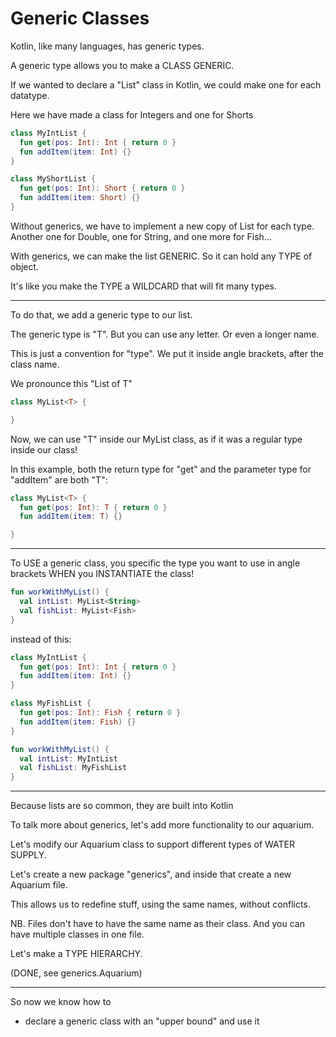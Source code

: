 # Generic Classes

Kotlin, like many languages, has generic types.

A generic type allows you to make a CLASS GENERIC.

If we wanted to declare a "List" class in Kotlin, we could make one for each datatype.

Here we have made a class for Integers and one for Shorts
```kotlin
class MyIntList {
  fun get(pos: Int): Int { return 0 }
  fun addItem(item: Int) {}
}

class MyShortList {
  fun get(pos: Int): Short { return 0 }
  fun addItem(item: Short) {}
}
```

Without generics, we have to implement a new copy of List for each type.
Another one for Double, one for String, and one more for Fish...

With generics, we can make the list GENERIC.
So it can hold any TYPE of object.

It's like you make the TYPE a WILDCARD that will fit many types.

---
To do that, we add a generic type to our list.

The generic type is "T".
But you can use any letter.
Or even a longer name.

This is just a convention for "type".
We put it inside angle brackets, after the class name.

We pronounce this "List of T"

```kotlin
class MyList<T> {

}
```

Now, we can use "T" inside our MyList class, as if it was a regular type
inside our class!

In this example, both the return type for "get" and the parameter type for
"addItem" are both "T":

```kotlin
class MyList<T> {
  fun get(pos: Int): T { return 0 }
  fun addItem(item: T) {}

}
```

---

To USE a generic class, you specific the type you want to use in angle brackets
WHEN you INSTANTIATE the class!

```kotlin
fun workWithMyList() {
  val intList: MyList<String>
  val fishList: MyList<Fish>
}
```

instead of this:
```kotlin
class MyIntList {
  fun get(pos: Int): Int { return 0 }
  fun addItem(item: Int) {}
}

class MyFishList {
  fun get(pos: Int): Fish { return 0 }
  fun addItem(item: Fish) {}
}

fun workWithMyList() {
  val intList: MyIntList
  val fishList: MyFishList
}
```

---
Because lists are so common, they are built into Kotlin

To talk more about generics, let's add more functionality to our aquarium.

Let's modify our Aquarium class to support different types of WATER SUPPLY.

Let's create a new package "generics", and inside that create a new Aquarium file.

This allows us to redefine stuff, using the same names, without conflicts.

NB. Files don't have to have the same name as their class.
And you can have multiple classes in one file.

Let's make a TYPE HIERARCHY.


(DONE, see generics.Aquarium)

----
So now we know how to
- declare a generic class with an "upper bound" and use it